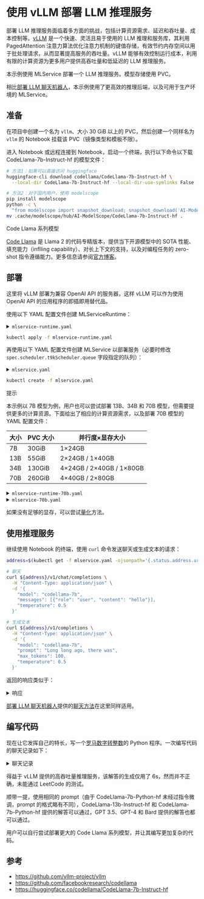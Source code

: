 # 使用 vLLM 部署 LLM 推理服务

部署 LLM 推理服务面临着多方面的挑战，包括计算资源需求、延迟和吞吐量、成本控制等。[vLLM](https://github.com/vllm-project/vllm) 是一个快速、灵活且易于使用的 LLM 推理和服务库，其利用 PagedAttention 注意力算法优化注意力机制的键值存储，有效节约内存空间以用于批处理请求，从而显著提高服务的吞吐量。vLLM 能够有效控制运行成本，利用有限的计算资源为更多用户提供高吞吐量和低延迟的 LLM 推理服务。

本示例使用 MLService 部署一个 LLM 推理服务。模型存储使用 PVC。

相比[部署 LLM 聊天机器人](./deploy-llm-chatbot.md)，本示例使用了更高效的推理后端，以及可用于生产环境的 MLService。

## 准备

在项目中创建一个名为 `vllm`、大小 30 GiB 以上的 PVC，然后创建一个同样名为 `vllm` 的 Notebook 挂载该 PVC（镜像类型和模板不限）。

进入 Notebook 或远程连接到 Notebook，启动一个终端，执行以下命令以下载 CodeLlama-7b-Instruct-hf 的模型文件：

```bash
# 方法1：如果可以直接访问 huggingface
huggingface-cli download codellama/CodeLlama-7b-Instruct-hf \
  --local-dir CodeLlama-7b-Instruct-hf --local-dir-use-symlinks False

# 方法2：对于国内用户，使用 modelscope
pip install modelscope
python -c \
  "from modelscope import snapshot_download; snapshot_download('AI-ModelScope/CodeLlama-7b-Instruct-hf')"
mv .cache/modelscope/hub/AI-ModelScope/CodeLlama-7b-Instruct-hf .
```

<aside class="note info">
<div class="title">Code Llama 系列模型</div>

<a target="_blank" rel="noopener noreferrer" href="https://github.com/facebookresearch/codellama">Code Llama</a> 是 Llama 2 的代码专精版本，提供当下开源模型中的 SOTA 性能、填充能力（inflling capability）、对长上下文的支持，以及对编程任务的 zero-shot 指令遵循能力。更多信息请参阅<a target="_blank" rel="noopener noreferrer" href="https://ai.meta.com/blog/code-llama-large-language-model-coding/">官方博客</a>。

</aside>

## 部署

这里将 vLLM 部署为兼容 OpenAI API 的服务器，这样 vLLM 可以作为使用 OpenAI API 的应用程序的即插即用替代品。

使用以下 YAML 配置文件创建 MLServiceRuntime：

<details><summary><code class="hljs">mlservice-runtime.yaml</code></summary>

```yaml
{{#include ../assets/examples/deploy-llm-using-vllm/mlservice-runtime.yaml}}
```

</details>

```bash
kubectl apply -f mlservice-runtime.yaml
```

再使用以下 YAML 配置文件创建 MLService 以部署服务（必要时修改 `spec.scheduler.t9kScheduler.queue` 字段指定的队列）：

<details><summary><code class="hljs">mlservice.yaml</code></summary>

```yaml
{{#include ../assets/examples/deploy-llm-using-vllm/mlservice.yaml}}
```

</details>

```bash
kubectl create -f mlservice.yaml
```

<aside class="note tip">
<div class="title">提示</div>

本示例以 7B 模型为例，用户也可以尝试部署 13B、34B 和 70B 模型，但需要提供更多的计算资源。下面给出了相应的计算资源需求，以及部署 70B 模型的 YAML 配置文件：

| 大小 | PVC 大小 | 并行度×显存大小          |
| ---- | -------- | ------------------------ |
| 7B   | 30GiB    | 1×24GB                   |
| 13B  | 55GiB    | 2×24GB / 1×40GB          |
| 34B  | 130GiB   | 4×24GB / 2×40GB / 1×80GB |
| 70B  | 260GiB   | 4×40GB / 2×80GB          |

<details><summary><code class="hljs">mlservice-runtime-70b.yaml</code></summary>

```yaml
{{#include ../assets/examples/deploy-llm-using-vllm/mlservice-runtime-70b.yaml}}
```

</details>

<details><summary><code class="hljs">mlservice-70b.yaml</code></summary>

```yaml
{{#include ../assets/examples/deploy-llm-using-vllm/mlservice-70b.yaml}}
```

</details>

如果没有足够的显存，可以尝试<a target="_blank" rel="noopener noreferrer" href="https://docs.vllm.ai/en/latest/quantization/auto_awq.html">量化</a>方法。

</aside>

## 使用推理服务

继续使用 Notebook 的终端，使用 `curl` 命令发送聊天或生成文本的请求：

``` bash
address=$(kubectl get -f mlservice.yaml -ojsonpath='{.status.address.url}')

# 聊天
curl ${address}/v1/chat/completions \
  -H "Content-Type: application/json" \
  -d '{
    "model": "codellama-7b",
    "messages": [{"role": "user", "content": "hello"}],
    "temperature": 0.5
  }'

# 生成文本
curl ${address}/v1/completions \
  -H "Content-Type: application/json" \
  -d '{
    "model": "codellama-7b",
    "prompt": "Long long ago, there was",
    "max_tokens": 100,
    "temperature": 0.5
  }'
```

返回的响应类似于：

<details><summary>响应</summary>

```json
{{#include ../assets/examples/deploy-llm-using-vllm/response.log}}
```

</details>

[部署 LLM 聊天机器人](./deploy-llm-chatbot.md)提供的[聊天方法](./deploy-llm-chatbot.md#开始聊天)在这里同样适用。

## 编写代码

现在让它发挥自己的特长，写一个<a target="_blank" rel="noopener noreferrer" href="https://leetcode.cn/problems/roman-to-integer/">罗马数字转整数</a>的 Python 程序。一次编写代码的聊天记录如下：

<details><summary>聊天记录</summary>

{{#include ../assets/examples/deploy-llm-using-vllm/roman-to-integer.log}}

</details>

得益于 vLLM 提供的高吞吐量推理服务，该解答的生成仅用了 6s，然而并不正确，未能通过 LeetCode 的测试。

顺带一提，使用相同的 prompt（由于 CodeLlama-7b-Python-hf 未经过指令微调，prompt 的格式略有不同），CodeLlama-13b-Instruct-hf 和 CodeLlama-7b-Python-hf 提供的解答可以通过，GPT 3.5、GPT-4 和 Bard 提供的解答也都可以通过。

用户可以自行尝试部署更大的 Code Llama 系列模型，并让其编写更加复杂的代码。

## 参考

* <https://github.com/vllm-project/vllm>
* <https://github.com/facebookresearch/codellama>
* <https://huggingface.co/codellama/CodeLlama-7b-Instruct-hf>
